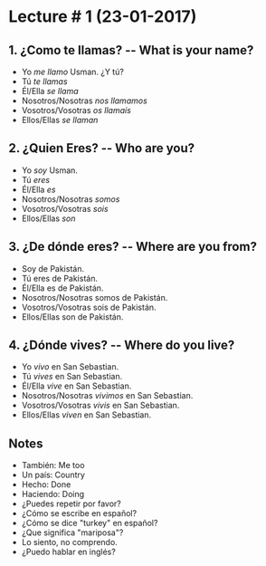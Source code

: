 # Lecture # 1 (23-01-2017)
## 1. ¿Como te llamas? -- What is your name?
* Yo *me llamo* Usman. ¿Y tú?
* Tú *te llamas*
* Él/Ella *se llama*
* Nosotros/Nosotras *nos llamamos*
* Vosotros/Vosotras *os llamaís*
* Ellos/Ellas *se llaman*

## 2. ¿Quien Eres? -- Who are you?
* Yo *soy* Usman.
* Tú *eres*
* Él/Ella *es*
* Nosotros/Nosotras *somos*
* Vosotros/Vosotras *sois*
* Ellos/Ellas *son*

## 3. ¿De dónde eres? -- Where are you from?
* Soy de Pakistán.
* Tú eres de Pakistán.
* Él/Ella es de Pakistán.
* Nosotros/Nosotras somos de Pakistán.
* Vosotros/Vosotras sois de Pakistán.
* Ellos/Ellas son de Pakistán.

## 4. ¿Dónde vives? -- Where do you live?
* Yo *vivo* en San Sebastian.
* Tú *vives* en San Sebastian.
* Él/Ella *vive* en San Sebastian.
* Nosotros/Nosotras *vivimos* en San Sebastian.
* Vosotros/Vosotras *vivis* en San Sebastian.
* Ellos/Ellas *viven* en San Sebastian.

## Notes
* También: Me too
* Un país: Country
* Hecho: Done
* Haciendo: Doing
* ¿Puedes repetir por favor?
* ¿Cómo se escribe en español?
* ¿Cómo se dice "turkey" en español?
* ¿Que significa "mariposa"?
* Lo siento, no comprendo.
* ¿Puedo hablar en inglés?

